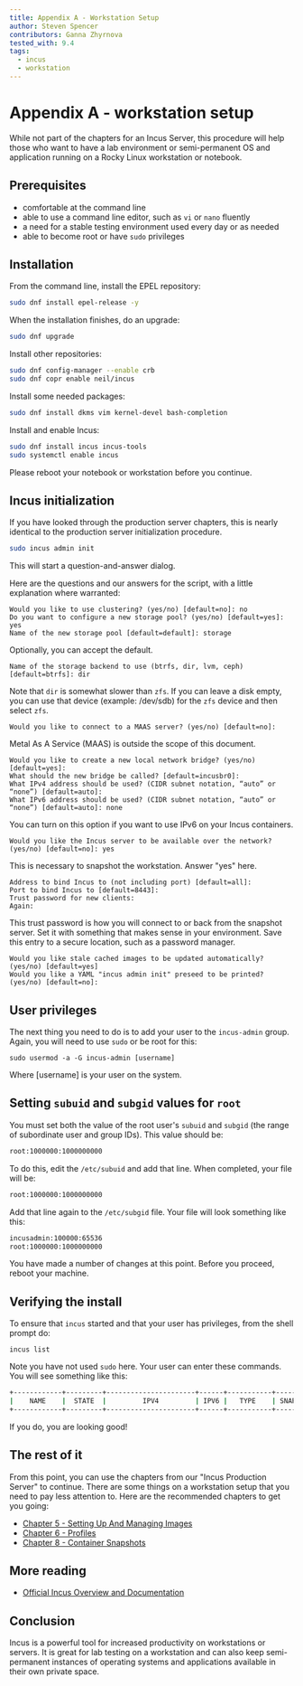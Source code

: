 ```yaml
---
title: Appendix A - Workstation Setup
author: Steven Spencer
contributors: Ganna Zhyrnova
tested_with: 9.4
tags:
  - incus
  - workstation
---
```


# Appendix A - workstation setup

While not part of the chapters for an Incus Server, this procedure will help those who want to have a lab environment or semi-permanent OS and application running on a Rocky Linux workstation or notebook.

## Prerequisites

* comfortable at the command line
* able to use a command line editor, such as `vi` or `nano` fluently
* a need for a stable testing environment used every day or as needed
* able to become root or have `sudo` privileges

## Installation

From the command line, install the EPEL repository:

```bash
sudo dnf install epel-release -y
```

When the installation finishes, do an upgrade:

```bash
sudo dnf upgrade
```

Install other repositories:

```bash
sudo dnf config-manager --enable crb
sudo dnf copr enable neil/incus
```

Install some needed packages:

```bash
sudo dnf install dkms vim kernel-devel bash-completion
```

Install and enable Incus:

```bash
sudo dnf install incus incus-tools
sudo systemctl enable incus
```

Please reboot your notebook or workstation before you continue.

## Incus initialization

If you have looked through the production server chapters, this is nearly identical to the production server initialization procedure.

```bash
sudo incus admin init
```

This will start a question-and-answer dialog.

Here are the questions and our answers for the script, with a little explanation where warranted:

```text
Would you like to use clustering? (yes/no) [default=no]: no
Do you want to configure a new storage pool? (yes/no) [default=yes]: yes
Name of the new storage pool [default=default]: storage
```

Optionally, you can accept the default.

```text
Name of the storage backend to use (btrfs, dir, lvm, ceph) [default=btrfs]: dir
```

Note that `dir` is somewhat slower than `zfs`. If you can leave a disk empty, you can use that device (example: /dev/sdb) for the `zfs` device and then select `zfs`.

```text
Would you like to connect to a MAAS server? (yes/no) [default=no]:
```

Metal As A Service (MAAS) is outside the scope of this document.

```text
Would you like to create a new local network bridge? (yes/no) [default=yes]:
What should the new bridge be called? [default=incusbr0]: 
What IPv4 address should be used? (CIDR subnet notation, “auto” or “none”) [default=auto]:
What IPv6 address should be used? (CIDR subnet notation, “auto” or “none”) [default=auto]: none
```

You can turn on this option if you want to use IPv6 on your Incus containers.

```text
Would you like the Incus server to be available over the network? (yes/no) [default=no]: yes
```

This is necessary to snapshot the workstation. Answer "yes" here.

```text
Address to bind Incus to (not including port) [default=all]:
Port to bind Incus to [default=8443]:
Trust password for new clients:
Again:
```

This trust password is how you will connect to or back from the snapshot server. Set it with something that makes sense in your environment. Save this entry to a secure location, such as a password manager.

```text
Would you like stale cached images to be updated automatically? (yes/no) [default=yes]
Would you like a YAML "incus admin init" preseed to be printed? (yes/no) [default=no]:
```

## User privileges

The next thing you need to do is to add your user to the `incus-admin` group. Again, you will need to use `sudo` or be root for this:

```text
sudo usermod -a -G incus-admin [username]
```

Where [username] is your user on the system.

## Setting `subuid` and `subgid` values for `root`

You must set both the value of the root user's `subuid` and `subgid` (the range of subordinate user and group IDs). This value should be:

```bash
root:1000000:1000000000
```

To do this, edit the `/etc/subuid` and add that line. When completed, your file will be:

```bash
root:1000000:1000000000
```

Add that line again to the `/etc/subgid` file. Your file will look something like this:

```bash
incusadmin:100000:65536
root:1000000:1000000000
```

You have made a number of changes at this point. Before you proceed, reboot your machine.

## Verifying the install

To ensure that `incus` started and that your user has privileges, from the shell prompt do:

```text
incus list
```

Note you have not used `sudo` here. Your user can enter these commands. You will see something like this:

```bash
+------------+---------+----------------------+------+-----------+-----------+
|    NAME    |  STATE  |         IPV4         | IPV6 |   TYPE    | SNAPSHOTS |
+------------+---------+----------------------+------+-----------+-----------+
```

If you do, you are looking good!

## The rest of it

From this point, you can use the chapters from our "Incus Production Server" to continue. There are some things on a workstation setup that you need to pay less attention to. Here are the recommended chapters to get you going:

* [Chapter 5 - Setting Up And Managing Images](05-incus_images.md)
* [Chapter 6 - Profiles](06-profiles.md)
* [Chapter 8 - Container Snapshots](08-snapshots.md)

## More reading

* [Official Incus Overview and Documentation](https://linuxcontainers.org/incus/docs/main/)

## Conclusion

Incus is a powerful tool for increased productivity on workstations or servers. It is great for lab testing on a workstation and can also keep semi-permanent instances of operating systems and applications available in their own private space.

